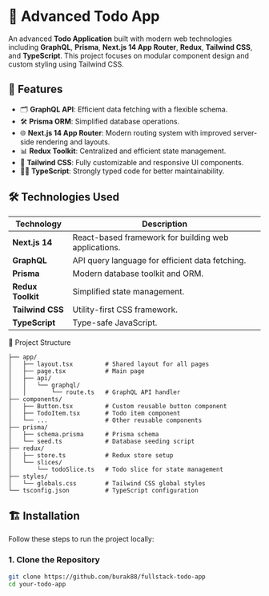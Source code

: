 
# 📝 Advanced Todo App
An advanced **Todo Application** built with modern web technologies including **GraphQL**, **Prisma**, **Next.js 14 App Router**, **Redux**, **Tailwind CSS**, and **TypeScript**. This project focuses on modular component design and custom styling using Tailwind CSS.

## 🚀 Features
- 🗂 **GraphQL API**: Efficient data fetching with a flexible schema.
- 🛠 **Prisma ORM**: Simplified database operations.
- 🌐 **Next.js 14 App Router**: Modern routing system with improved server-side rendering and layouts.
- 📊 **Redux Toolkit**: Centralized and efficient state management.
- 🎨 **Tailwind CSS**: Fully customizable and responsive UI components.
- 🧑‍💻 **TypeScript**: Strongly typed code for better maintainability.

## 🛠️ Technologies Used
| Technology       | Description                          |
|-------------------|--------------------------------------|
| **Next.js 14**   | React-based framework for building web applications. |
| **GraphQL**      | API query language for efficient data fetching. |
| **Prisma**       | Modern database toolkit and ORM.     |
| **Redux Toolkit**| Simplified state management.         |
| **Tailwind CSS** | Utility-first CSS framework.         |
| **TypeScript**   | Type-safe JavaScript.                |


📂 Project Structure
```
├── app/
│   ├── layout.tsx         # Shared layout for all pages
│   ├── page.tsx           # Main page
│   ├── api/
│   │   └── graphql/
│   │       └── route.ts   # GraphQL API handler
├── components/
│   ├── Button.tsx         # Custom reusable button component
│   ├── TodoItem.tsx       # Todo item component
│   └── ...                # Other reusable components
├── prisma/
│   ├── schema.prisma      # Prisma schema
│   └── seed.ts            # Database seeding script
├── redux/
│   ├── store.ts           # Redux store setup
│   └── slices/
│       └── todoSlice.ts   # Todo slice for state management
├── styles/
│   └── globals.css        # Tailwind CSS global styles
└── tsconfig.json          # TypeScript configuration
```
## 🏗️ Installation
Follow these steps to run the project locally:

### 1. Clone the Repository
```bash
git clone https://github.com/burak88/fullstack-todo-app
cd your-todo-app
